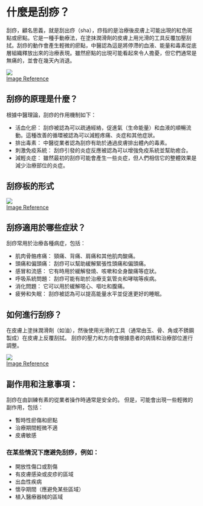 # 什麼是刮痧？
刮痧，顧名思義，就是刮出痧（sha），痧指的是治療後皮膚上可能出現的紅色斑點或瘀點。它是一種手動療法，在塗抹潤滑劑的皮膚上用光滑的工具反覆加壓刮拭。刮痧的動作會產生輕微的瘀點，中醫認為這是將停滯的血液、能量和毒素從底層組織釋放出來的治療表現。雖然瘀點的出現可能看起來令人擔憂，但它們通常是無痛的，並會在幾天內消退。

<img src="https://api.cosmopolitan.com.hk/var/site/storage/images/_aliases/img_420_525/8/0/7/8/1758708-26-chi-HK/gua%20sha.jpg" /><br>
[Image Reference](https://www.cosmopolitan.com.hk/beauty/gua-sha-benefits)

## 刮痧的原理是什麼？
根據中醫理論，刮痧的作用機制如下：

- 活血化瘀： 刮痧被認為可以疏通經絡，促進氣（生命能量）和血液的順暢流動。這種改善的循環被認為可以減輕疼痛、炎症和其他症狀。
- 排出毒素： 中醫從業者認為刮痧有助於通過皮膚排出體內的毒素。
- 刺激免疫系統： 刮痧引發的炎症反應被認為可以增強免疫系統並幫助癒合。
- 減輕炎症： 雖然最初的刮痧可能會產生一些炎症，但人們相信它的整體效果是減少治療部位的炎症。

## 刮痧板的形式
<img src="https://www.ntc.hk/wp-content/uploads/2020/06/%E7%89%9B%E8%A7%92%E7%B3%BB%E5%88%97.jpg" /><br>
[Image Reference](https://www.ntc.hk/product/%E7%89%9B%E8%A7%92%E5%88%AE%E7%97%A7%E6%9D%BF/)

## 刮痧適用於哪些症狀？
刮痧常用於治療各種病症，包括：

- 肌肉骨骼疼痛： 頸痛、背痛、肩痛和其他肌肉酸痛。
- 頭痛和偏頭痛： 刮痧可以幫助緩解緊張性頭痛和偏頭痛。
- 感冒和流感： 它有時用於緩解發燒、咳嗽和全身酸痛等症狀。
- 呼吸系統問題： 刮痧可能有助於治療支氣管炎和哮喘等疾病。
- 消化問題： 它可以用於緩解噁心、嘔吐和腹痛。
- 疲勞和失眠： 刮痧被認為可以提高能量水平並促進更好的睡眠。

## 如何進行刮痧？
在皮膚上塗抹潤滑劑（如油），然後使用光滑的工具（通常由玉、骨、角或不銹鋼製成）在皮膚上反覆刮拭。
刮痧的壓力和方向會根據患者的病情和治療部位進行調整。

<img src="https://static.nfapp.southcn.com/pic/201803/16/48b9f3fc-759f-45e0-add0-1c3decee15a0.gif" /><br>
[Image Reference](https://static.nfapp.southcn.com/content/201803/16/c1028176.html)

## 副作用和注意事項：
刮痧在由訓練有素的從業者操作時通常是安全的。
但是，可能會出現一些輕微的副作用，包括：

- 暫時性瘀傷和瘀點
- 治療期間輕微不適
- 皮膚敏感

### <b>在某些情況下應避免刮痧，例如：</b>
- 開放性傷口或割傷
- 有皮膚感染或皮疹的區域
- 出血性疾病
- 懷孕期間（應避免某些區域）
- 植入醫療器械的區域
